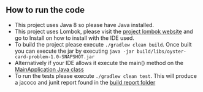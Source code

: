 ## How to run the code
- This project uses Java 8 so please have Java installed.
- This project uses Lombok, please visit the [project lombok website](https://projectlombok.org/) and go to Install on how to install with the IDE used.
- To build the project please execute `./gradlew clean build`. Once built you can execute the jar by executing `java -jar build/libs/oyster-card-problem-1.0-SNAPSHOT.jar`
- Alternatively if your IDE allows it execute the main() method on the [MainApplication Java class](src/main/java/org/oyster/card/MainApplication.java)
- To run the tests please execute `./gradlew clean test`. This will produce a jacoco and junit report found in the [build report folder](build/reports)
